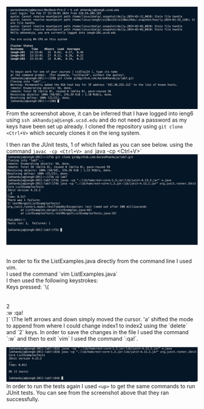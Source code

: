 ![Image](ssh_git.png)
<br>
From the screenshot above, it can be inferred that I have logged into ieng6 using `ssh akhanduja@ieng6.ucsd.edu` and do not need a password as my keys have been set up already. 
I cloned the repository using `git clone <Ctrl+V>` which securely clones it on the ieng system.


I then ran the JUnit tests, 1 of which failed as you can see below. using the command `javac -cp <Ctrl+V> and `java -cp <Ctrl+V>`
<br>
![Image](tests_failed.png)

<br>
In order to fix the ListExamples.java directly from the command line I used vim. <br>
I used the command `vim ListExamples.java` <br> 
I then used the following keystrokes: <br>
Keys pressed: 
`\(<down> <down> <down> <down> <down> <down> <down> <down> <br>
  <a> <br>
  <left> <left> <left> <left> <left> <left> <left> <br>
  <Delete> 2 <Esc> <br>
  :w :qa! <br>)`
\The left arrows and down simply moved the cursor. 'a' shifted the mode to append from where I could change index1 to index2 using the `delete` and `2` keys. In order to save the changes in the file I used the command `:w` and then to exit `vim` I used the command `:qa!`.<br>

![Image](tests-passed.png)
<br>
In order to run the tests again I used `<up>` to get the same commands to run JUnit tests. 
You can see from the screenshot above that they ran successfully. 
<br>

